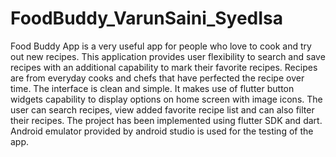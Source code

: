 # FoodBuddy_VarunSaini_SyedIsa
Food Buddy App is a very useful app for people who love to cook and try out new recipes. This  application provides user flexibility to search and save recipes with an additional capability to  mark their favorite recipes. Recipes are from everyday cooks and chefs that have perfected the  recipe over time. The interface is clean and simple. It makes use of flutter button widgets capability to display  options on home screen with image icons. The user can search recipes, view added favorite  recipe list and can also filter their recipes. The project has been implemented using flutter SDK and dart. Android emulator provided by  android studio is used for the testing of the app.
